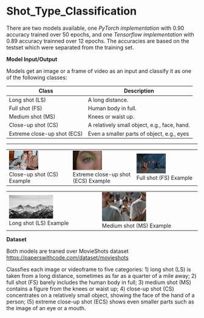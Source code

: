# Shot_Type_Classification

There are two models available, one _PyTorch implementation_ with 0.90 accuracy trained over 50 epochs, and one _Tensorflow implementation_ with 0.89 accuracy trainned over 12 epochs. The accuracies are based on the testset which were separated from the training set.


**Model Input/Output**

Models get an image or a frame of video as an input and classify it as one of the following classes:

| Class                        | Description                                   |
|------------------------------|-----------------------------------------------|
| Long shot (LS)               | A long distance.                              |
| Full shot (FS)               | Human body in full.                           | 
| Medium shot (MS)             | Knees or waist up.                            |
| Close-up shot (CS)           | A relatively small object, e.g., face, hand.  |
| Extreme close-up shot (ECS)  | Even a smaller parts of object, e.g., eyes    |

****                       ****

<div align="center">
  <table>
      <tr>
        <td><img src="/examples/1.jpg" width="50%"></img> <br />Close-up shot (CS) Example</td>
        <td> <img src="/examples/2.jpg" width="50%"></img> <br />Extreme close-up shot (ECS) Example </td>
        <td> <img src="/examples/3.jpg" width="50%"></img> <br />Full shot (FS) Example </td>
      </tr>
    </table>
    
  <table>
      <tr>
        <td><img src="/examples/4.jpg" width="50%"></img><br /> Long shot (LS) Example</td>
        <td><img src="/examples/5.jpg" width="50%"></img><br /> Medium shot (MS) Example </td>
        <td> </td>
      </tr>
    </table>
</div>



**Dataset**

Both models are traned over MovieShots dataset https://paperswithcode.com/dataset/movieshots

Classfies each image or videoframe to five categories: 1) long shot (LS) is taken from a long distance, sometimes as far as a quarter of a mile away; 2) full shot (FS) barely includes the human body in full; 3) medium shot (MS) contains a figure from the knees or waist up; 4) close-up shot (CS) concentrates on a relatively small object, showing the face of the hand of a person; (5) extreme close-up shot (ECS) shows even smaller parts such as the image of an eye or a mouth.
